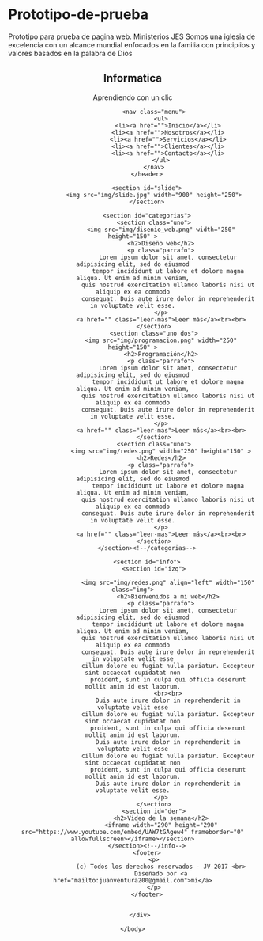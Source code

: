 # Prototipo-de-prueba
Prototipo para  prueba de pagina web. 
Ministerios JES 
Somos una iglesia de excelencia con un alcance mundial enfocados en la familia con principiios y valores basados en la palabra de Dios
<html>
	<head>
		<title></title>
		<link rel="stylesheet" type="text/css" href="css/estilo.css">
	</head>
	<body>
		<div id="principal">
			<header>
				<div id="logo">
					<h2 class="titulo">Informatica</h2>
					<p class="sub-titulo">Aprendiendo con un clic</p>
				</div>

				<nav class="menu">
					<ul>
						<li><a href="">Inicio</a></li>
						<li><a href="">Nosotros</a></li>
						<li><a href="">Servicios</a></li>
						<li><a href="">Clientes</a></li>
						<li><a href="">Contacto</a></li>
					</ul>
				</nav>
			</header>

			<section id="slide">
				<img src="img/slide.jpg" width="900" height="250">
			</section>

			<section id="categorias">
				<section class="uno">
					<img src="img/disenio_web.png" width="250" height="150" >
					<h2>Diseño web</h2>
					<p class="parrafo">
						Lorem ipsum dolor sit amet, consectetur adipisicing elit, sed do eiusmod
						tempor incididunt ut labore et dolore magna aliqua. Ut enim ad minim veniam,
						quis nostrud exercitation ullamco laboris nisi ut aliquip ex ea commodo
						consequat. Duis aute irure dolor in reprehenderit in voluptate velit esse.
					</p>
					<a href="" class="leer-mas">Leer más</a><br><br>
				</section>
				<section class="uno dos">
					<img src="img/programacion.png" width="250" height="150" >
					<h2>Programación</h2>
					<p class="parrafo">
						Lorem ipsum dolor sit amet, consectetur adipisicing elit, sed do eiusmod
						tempor incididunt ut labore et dolore magna aliqua. Ut enim ad minim veniam,
						quis nostrud exercitation ullamco laboris nisi ut aliquip ex ea commodo
						consequat. Duis aute irure dolor in reprehenderit in voluptate velit esse.
					</p>
					<a href="" class="leer-mas">Leer más</a><br><br>
				</section>
				<section class="uno">
					<img src="img/redes.png" width="250" height="150" >
					<h2>Redes</h2>
					<p class="parrafo">
						Lorem ipsum dolor sit amet, consectetur adipisicing elit, sed do eiusmod
						tempor incididunt ut labore et dolore magna aliqua. Ut enim ad minim veniam,
						quis nostrud exercitation ullamco laboris nisi ut aliquip ex ea commodo
						consequat. Duis aute irure dolor in reprehenderit in voluptate velit esse.
					</p>
					<a href="" class="leer-mas">Leer más</a><br><br>
				</section>
			</section><!--/categorias-->

			<section id="info">
				<section id="izq">
					
						<img src="img/redes.png" align="left" width="150" class="img">
						<h2>Bienvenidos a mi web</h2>
					<p class="parrafo">
						Lorem ipsum dolor sit amet, consectetur adipisicing elit, sed do eiusmod
						tempor incididunt ut labore et dolore magna aliqua. Ut enim ad minim veniam,
						quis nostrud exercitation ullamco laboris nisi ut aliquip ex ea commodo
						consequat. Duis aute irure dolor in reprehenderit in voluptate velit esse
						cillum dolore eu fugiat nulla pariatur. Excepteur sint occaecat cupidatat non
						proident, sunt in culpa qui officia deserunt mollit anim id est laborum.
						<br><br>
						Duis aute irure dolor in reprehenderit in voluptate velit esse
						cillum dolore eu fugiat nulla pariatur. Excepteur sint occaecat cupidatat non
						proident, sunt in culpa qui officia deserunt mollit anim id est laborum.
						Duis aute irure dolor in reprehenderit in voluptate velit esse
						cillum dolore eu fugiat nulla pariatur. Excepteur sint occaecat cupidatat non
						proident, sunt in culpa qui officia deserunt mollit anim id est laborum.
						Duis aute irure dolor in reprehenderit in voluptate velit esse.
					</p>
				</section>
				<section id="der">
					<h2>Video de la semana</h2>
					<iframe width="290" height="290" src="https://www.youtube.com/embed/UAW7tGAgew4" frameborder="0" allowfullscreen></iframe></section>
			</section><!--/info-->
			<footer>
				<p>
					(c) Todos los derechos reservados - JV 2017 <br>
					Diseñado por <a href="mailto:juanventura200@gmail.com">mi</a>
				</p>
			</footer>

			
		</div>

	</body>
</html>
